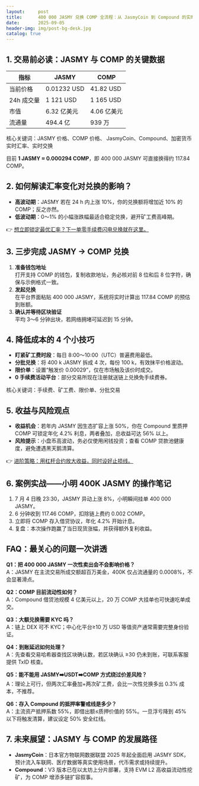 ```yaml
---
layout:     post
title:      400 000 JASMY 兑换 COMP 全流程：从 JasmyCoin 到 Compound 的实时兑换指南
date:       2025-09-05
header-img: img/post-bg-desk.jpg
catalog: true
---
```


## 1. 交易前必读：JASMY 与 COMP 的关键数据
| 指标 | JASMY | COMP |
| --- | --- | --- |
| 当前价格 | 0.01232 USD | 41.82 USD |
| 24h 成交量 | 1 121 USD | 1 165 USD |
| 市值 | 6.32 亿美元 | 4.06 亿美元 |
| 流通量 | 494.4 亿 | 939 万 |

核心关键词：JASMY 价格、COMP 价格、 JasmyCoin、Compound、加密货币实时汇率、实时交换

目前 **1 JASMY ≈ 0.000294 COMP**，即 400 000 JASMY 可直接换得约 117.84 COMP。

## 2. 如何解读汇率变化对兑换的影响？
- **高波动期**：JASMY 若在 24 h 内上涨 10%，你的兑换额将增加近 10% 的 COMP；反之亦然。  
- **低波动期**：0～1% 的小幅涨跌幅最适合稳定兑换，避开矿工费高峰期。

👉 [想立即锁定最优汇率？下一单零手续费闪电兑换就在这里。](https://okxdog.com/)

## 3. 三步完成 JASMY → COMP 兑换
1. **准备钱包地址**  
   打开支持 COMP 的钱包，复制收款地址，务必核对前 8 位和后 8 位字符，确保与示例格式一致。  
2. **发起兑换**  
   在平台界面粘贴 400 000 JASMY，系统将实时计算出 117.84 COMP 的预估到账额。  
3. **确认并等待区块验证**  
   平均 3～6 分钟出块，若网络拥堵可延迟到 15 分钟。

## 4. 降低成本的 4 个小技巧
- **盯紧矿工费时段**：每日 8:00～10:00（UTC）普遍费用最低。  
- **分批兑换**：将 400 k JASMY 拆成 4 次，每份 100 k，有效抹平价格波动。  
- **限价单**：设置“触发价 0.00029”，仅在市场触及该价时成交。  
- **0 手续费活动平台**：部分交易所现在注册就送链上兑换免手续费券。

核心关键词：手续费、矿工费、限价单、分批交易

## 5. 收益与风险观点
- **收益机会**：若年内 JASMY 因生态扩容上涨 50%，你在 Compound 里质押 COMP 可锁定年化 4.2% 利息，两者叠加，总收益可达 56% 以上。  
- **风险提示**：小盘币高波动，务必仅使用闲钱投资；查看 COMP 贷款池健康度，避免遭遇黑天鹅清算。

👉 [进阶策略：用杠杆合约放大收益，同时设好止损线。](https://okxdog.com/)

## 6. 案例实战——小明 400K JASMY 的操作笔记
1. 7 月 4 日晚 23:30，JASMY 异动上涨 8%，小明瞬间挂单 400 000 JASMY。  
2. 6 分钟收到 117.46 COMP，扣除链上费约 0.002 COMP。  
3. 立即将 COMP 存入借贷协议，年化 4.2% 开始计息。  
4. 复盘：本次操作跑赢了当日现货涨幅，并获得额外复利收益。

## FAQ：最关心的问题一次讲透

**Q1：把 400 000 JASMY 一次性卖出会不会影响价格？**  
A：JASMY 在主流交易所成交额超百万美金，400K 仅占流通量的 0.0008%，不会显著滑点。

**Q2：COMP 目前流动性如何？**  
A：Compound 借贷池规模 4 亿美元以上，20 万 COMP 大挂单也可快速吃单成交。

**Q3：大额兑换需要 KYC 吗？**  
A：链上 DEX 可不 KYC；中心化平台≥10 万 USD 等值资产通常需要完整身份验证。

**Q4：到账延迟如何处理？**  
A：先查看交易哈希器查找区块确认数，若区块确认 ≥30 仍未到账，可联系客服提供 TxID 核查。

**Q5：能不能用 JASMY➡️USDT➡️COMP 方式绕过价差风险？**  
A：理论上可行，但两次汇率叠加+两次矿工费，会比一次性兑换多出 0.3% 成本，不推荐。

**Q6：存入 Compound 的抵押率警戒线是多少？**  
A：主流资产抵押系数 55%，即借出额≤质押价值的 55%。一旦浮亏降到 45% 以下将触发清算，建议设定 50% 安全红线。

## 7. 未来展望：JASMY 与 COMP 的发展路径
- **JasmyCoin**：日本官方物联网数据联盟 2025 年起全面启用 JASMY SDK，预计流入车联网、医疗数据等真实使用场景，代币需求或持续提升。  
- **Compound**：V3 版本已在以太坊上分片部署，支持 EVM L2 高收益流动性挖矿，为 COMP 增添多链扩容叙事。